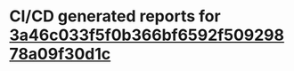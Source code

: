 # CI/CD generated reports for [3a46c033f5f0b366bf6592f50929878a09f30d1c](https://github.com/hydephp/develop/commit/3a46c033f5f0b366bf6592f50929878a09f30d1c)
